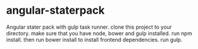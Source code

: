 # angular-staterpack
Angular stater pack with gulp task runner.
clone this project to your directory.
make sure that you have node, bower and gulp  installed.
run npm install.
then run bower install to install frontend dependencies.
run gulp.
